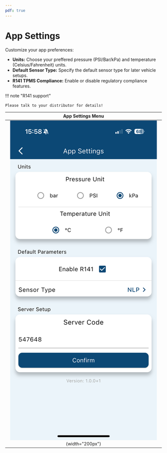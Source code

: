 ```yaml
---
pdf: true
---
```

# App Settings

Customize your app preferences:

- **Units:** Choose your preffered pressure (PSI/Bar/kPa) and temperature (Celsius/Fahrenheit) units.
- **Default Sensor Type:** Specify the default sensor type for later vehicle setups.
- **R141 TPMS Compliance:** Enable or disable regulatory compliance features.

!!! note "R141 support"

    Please talk to your distributor for details!

| **App Settings Menu**       |
|:----------------------:|
| ![App Settings Menu](images/appSettings_menu.PNG){width="200px"} |

